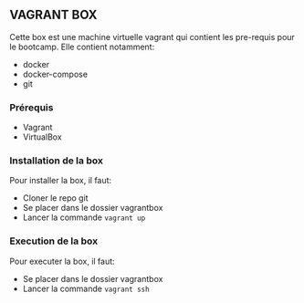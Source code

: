 ## VAGRANT BOX

Cette box est une machine virtuelle vagrant qui contient les pre-requis pour le bootcamp. Elle contient notamment:

- docker
- docker-compose
- git


### Prérequis

- Vagrant
- VirtualBox 

### Installation de la box

Pour installer la box, il faut:

- Cloner le repo git
- Se placer dans le dossier vagrantbox
- Lancer la commande `vagrant up`

### Execution de la box

Pour executer la box, il faut:

- Se placer dans le dossier vagrantbox
- Lancer la commande `vagrant ssh`

